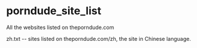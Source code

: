 # porndude_site_list
All the websites listed on theporndude.com

zh.txt -- sites listed on theporndude.com/zh, the site in Chinese language.
